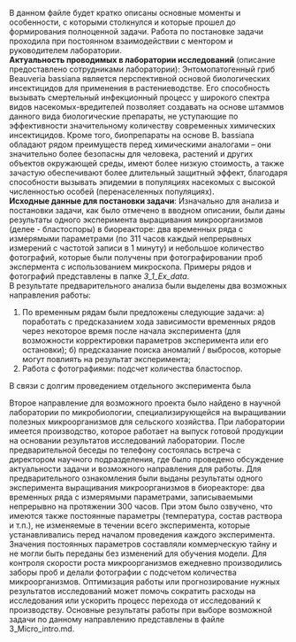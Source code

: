   В данном файле будет кратко описаны основные моменты и особенности, с которыми столкнулся и которые прошел до формирования полноценной задачи. Работа по постановке задачи проходила при постоянном взаимодействии с ментором и руководителем лаборатории.  
  **Актуальность проводимых в лаборатории исследований** (описание предоставлено сотрудниками лаборатории): Энтомопатогенный гриб Beauveria bassiana является перспективной основой биологических инсектицидов для применения в растениеводстве. Его способность вызывать смертельный инфекционный процесс у широкого спектра видов насекомых-вредителей позволяет создавать на основе штаммов данного вида биологические препараты, не уступающие по эффективности значительному количеству современных химических инсектицидов. Кроме того, биопрепараты на основе B. bassiana обладают рядом преимуществ перед химическими аналогами – они значительно более безопасны для человека, растений и других объектов окружающей среды, имеют более низкую стоимость, а также зачастую обеспечивают более длительный защитный эффект, благодаря способности вызывать эпидемии в популяциях насекомых с высокой численностью особей (перенаселенных популяциях).  
  **Исходные данные для постановки задачи**: Изначально для анализа и постановки задачи, как было отмечено в вводном описании, были даны результаты одного эксперимента выращивания микроорганизмов (делее - бластоспоры) в биореакторе: два временных ряда с измерямыми параметрами (по 311 часов каждый непрерывных измерений с частотой записи в 1 минуту) и небольшое количество фотографий, которые были получены при фотографировании проб экспермента с использованием микроскопа. Примеры рядов и фотографий представлены в папке *3_1_Ex_data*.  
  В результате предварительного анализа были выделены два возможных направления работы:  
  1. По временным рядам были предложены следующие задачи: 
     а) поработать с предсказанием хода зависимости временных рядов через некоторое время после начала эксперимента (для возможности корректировки параметров эксперимента или его остановки);
     б) предсказание поиска аномалий / выбросов, которые могут повлиять на результат эксперимента;
  2. Работа с фотографиями: подсчет количества бластоспор.
  
  
  
  В связи с долгим проведением отдельного эксперимента была



Второе направление для возможного проекта было найдено в научной лаборатории по микробиологии, специализирующейся на выращивании полезных микроорганизмов для сельского хозяйства. При лаборатории имеется производство, которое работает на выпуск готовой продукции на основании результатов исследований лаборатории. После предварительной беседы по телефону состоялась встреча с директором научного подразделения, где было проведено обсуждение актуальности задачи и возможного направления для работы. Для предварительного ознакомления были выданы результаты одного эксперимента выращивания микроорганизмов в биореакторе: два временных ряда с измерямыми параметрами, записываемыми непрерывно на протяжении 300 часов. При этом было озвучено, что имеются также постоянные параметры (температура, состав раствора и т.п.), не изменяемые в течении всего эксперимента, которые устанавливались перед началом проведения каждого эксперимента. Значения постоянных параметров составляли коммерческую тайну и не могли быть переданы без изменений для обучения модели. Для контроля скорости роста микроорганизмов ежедневно производились заборы проб и делали фотографии с подсчетом количества микроорганизмов. Оптимизация работы или прогнозирование нужных результатов исследований может помочь сократить расходы на исследования или ускорить процесс перехода от исследований к производству. Основные результаты работы при выборе возможной задачи по данному направлению представлены в файле 3_Micro_intro.md.
